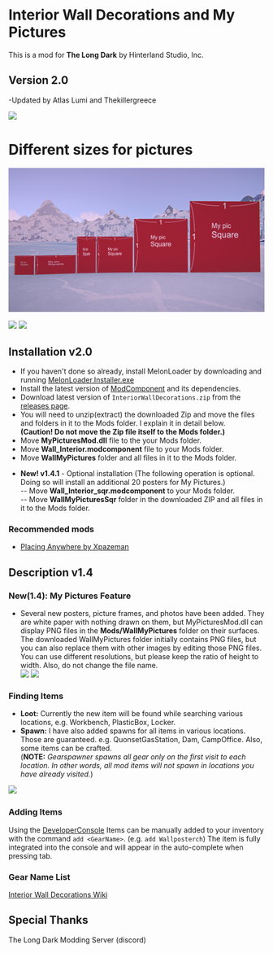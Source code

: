 # Interior Wall Decorations and My Pictures
This is a mod for **The Long Dark** by Hinterland Studio, Inc.

## Version 2.0
-Updated by Atlas Lumi and Thekillergreece

<img src="https://github.com/stmSantana/InteriorWallDecorations/blob/main/Images/Gallery/Gallery.jpg">

# Different sizes for pictures
<img src="https://github.com/Atlas-Lumi/InteriorWallDecorations/blob/main/Images/Gallery/pictures.jpg">


<img src="https://github.com/stmSantana/InteriorWallDecorations/blob/main/Images/Gallery/Gallery%20(12).jpg" width="48%"> <img src="https://github.com/stmSantana/InteriorWallDecorations/blob/main/Images/Gallery/Gallery%20(8).jpg" width="48%">

## Installation v2.0
* If you haven't done so already, install MelonLoader by downloading and running [MelonLoader.Installer.exe](https://github.com/HerpDerpinstine/MelonLoader/releases/latest/download/MelonLoader.Installer.exe)
* Install the latest version of [ModComponent](https://github.com/dommrogers/ModComponent) and its dependencies.
* Download latest version of `InteriorWallDecorations.zip` from the [releases page](https://github.com/Atlas-Lumi/InteriorWallDecorations/releases/latest).
* You will need to unzip(extract) the downloaded Zip and move the files and folders in it to the Mods folder. I explain it in detail below. <br>**(Caution! Do not move the Zip file itself to the Mods folder.)**
* Move **MyPicturesMod.dll** file to the your Mods folder.<br>
* Move **Wall_Interior.modcomponent** file to your Mods folder.
* Move **WallMyPictures** folder and all files in it to the Mods folder.
- **New! v1.4.1** - Optional installation (The following operation is optional. Doing so will install an additional 20 posters for My Pictures.)<br>
-- Move **Wall_Interior_sqr.modcomponent** to your Mods folder.<br>
-- Move **WallMyPicturesSqr** folder in the downloaded ZIP and all files in it to the Mods folder.<br>

### Recommended mods
* [Placing Anywhere by Xpazeman](https://github.com/Xpazeman/tld-placing-anywhere)

## Description v1.4
### New(1.4): My Pictures Feature ###
* Several new posters, picture frames, and photos have been added. They are white paper with nothing drawn on them, but MyPicturesMod.dll can display PNG files in the **Mods/WallMyPictures** folder on their surfaces. The downloaded WallMyPictures folder initially contains PNG files, but you can also replace them with other images by editing those PNG files. You can use different resolutions, but please keep the ratio of height to width. Also, do not change the file name.<br>
<img src="https://github.com/stmSantana/InteriorWallDecorations/blob/main/Images/Gallery/v1_4_1.jpg" width="48%"> <img src="https://github.com/stmSantana/InteriorWallDecorations/blob/main/Images/Gallery/v1_4_2.jpg" width="48%">


### Finding Items
- **Loot:** Currently the new item will be found while searching various locations, e.g. Workbench, PlasticBox, Locker.
- **Spawn:** I have also added spawns for all items in various locations. Those are guaranteed. e.g. QuonsetGasStation, Dam, CampOffice.
Also, some items can be crafted.<br>(**NOTE:** *Gearspawner spawns all gear only on the first visit to each location. In other words, all mod items will not spawn in locations you have already visited.*)
<img src="https://github.com/stmSantana/InteriorWallDecorations/blob/main/Images/Gallery/Gallery%20(10).jpg" width="40%">


### Adding Items
Using the [DeveloperConsole](https://github.com/FINDarkside/TLD-Developer-Console) Items can be manually added to your inventory with the command `add <GearName>`.
(e.g. `add Wallposterch`)
The item is fully integrated into the console and will appear in the auto-complete when pressing tab.

### Gear Name List
[Interior Wall Decorations Wiki](https://github.com/stmSantana/InteriorWallDecorations/wiki)

## Special Thanks
The Long Dark Modding Server (discord)
